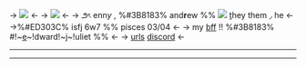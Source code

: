 -> ![](https://media.discordapp.net/attachments/1096639589852123136/1200267436658806794/IMG_1578.gif?ex=65c58f28&is=65b31a28&hm=7de898c6818fa89d0390ff5fce4f11c7fbd3bcc782194695ea167d99212c7013&) <-
-> ![](https://64.media.tumblr.com/d3cd10690e0060271e7b0f6b001200d7/2de81b422a3e7574-90/s1280x1920/9bc1f0fc292cbc51981a4580f884bccff310b8c8.pnj) <-
-> ౨ৎ  enn*y*  ,  %#3B8183% and**r**ew %% ![](https://xyz.crd.co/assets/images/gallery02/98373a08.png?v=4ca63763) [t](https://en.pronouns.page/@ennymarch4)hey them ◞ he <-
->%#ED303C% isfj 6w7 %% pisces 03/04 <-
-> my [bff](https://rentry.co/edwardnashton) !! %#3B8183% #!~[e](https://the-batman-universe.fandom.com/wiki/Riddler)~!dward!~[j](https://lollipopchainsaw.fandom.com/wiki/Juliet_Starling)~!uliet %% <-
-> [urls](https://rentry.org/jellyfishfield) [discord](https://discord.gg/yhpfPHCj) <-
***
***
